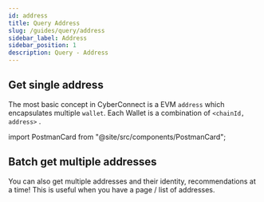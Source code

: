 ```yaml
---
id: address
title: Query Address
slug: /guides/query/address
sidebar_label: Address
sidebar_position: 1
description: Query - Address
---
```


## Get single address

The most basic concept in CyberConnect is a EVM `address` which encapsulates multiple `wallet`. Each Wallet is a combination of `<chainId, address>` .

import PostmanCard from "@site/src/components/PostmanCard";

<PostmanCard 
  queryURL="https://www.postman.com/cyberconnect-v2/workspace/cyberconnect-v2/request/20133006-fd9325d2-5d4f-457a-8bf4-7b073fcad3ee"
  exampleURL="https://www.postman.com/cyberconnect-v2/workspace/cyberconnect-v2/example/20133006-06d1eb3b-3841-4047-a726-4849ad198a06"
/>

## Batch get multiple addresses

You can also get multiple addresses and their identity, recommendations at a time! This is useful when you have a page / list of addresses.

<PostmanCard 
  queryURL="https://www.postman.com/cyberconnect-v2/workspace/cyberconnect-v2/request/20133006-117a4079-cbcf-444f-8d32-bac000e6b9ef"
  exampleURL="https://www.postman.com/cyberconnect-v2/workspace/cyberconnect-v2/example/20133006-c6f1e866-3784-4246-8c07-bab1e4348799"
/>
